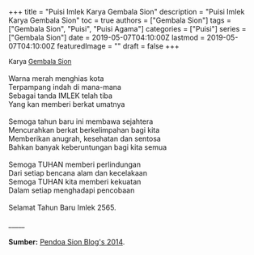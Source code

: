 +++
title = "Puisi Imlek Karya Gembala Sion"
description = "Puisi Imlek Karya Gembala Sion"
toc = true
authors = ["Gembala Sion"]
tags = ["Gembala Sion", "Puisi", "Puisi Agama"]
categories = ["Puisi"]
series = ["Gembala Sion"]
date = 2019-05-07T04:10:00Z
lastmod = 2019-05-07T04:10:00Z
featuredImage = ""
draft = false
+++

<div style="text-align: justify;">
<div style="font-size: small;">Karya <a href="/authors/gembala-sion/" target="_blank">Gembala Sion</a></div><br />
Warna merah menghias kota<br />Terpampang indah di mana-mana<br />Sebagai tanda IMLEK telah tiba<br />Yang kan memberi berkat umatnya<br /><br />Semoga tahun baru ini membawa sejahtera<br />Mencurahkan berkat berkelimpahan bagi kita<br />Memberikan anugrah, kesehatan dan sentosa<br />Bahkan banyak keberuntungan bagi kita semua<br /><br />Semoga TUHAN memberi perlindungan<br />Dari setiap bencana alam dan kecelakaan<br />Semoga TUHAN kita memberi kekuatan<br />Dalam setiap menghadapi pencobaan<br /><br />Selamat Tahun Baru Imlek 2565.<br /><br />
_____<br /><br />
<b>Sumber:</b> <a href="https://pendoasion.wordpress.com/2014/01/30/puisi-imlek/" target="_blank">Pendoa Sion Blog's 2014</a>.</div>
